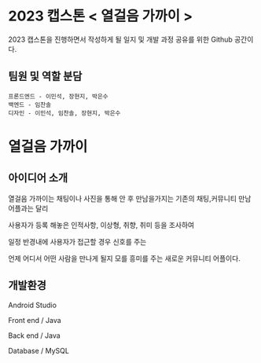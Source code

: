 # 2023 캡스톤 < 열걸음 가까이 >

2023 캡스톤을 진행하면서 작성하게 될 일지 및 개발 과정 공유를 위한 Github 공간이다.

## 팀원 및 역할 분담
```
프론드엔드 - 이민석, 장현지, 박은수
백엔드 - 임찬솔
디자인 - 이민석, 임찬솔, 장현지, 박은수
```


# 열걸음 가까이

## 아이디어 소개

열걸음 가까이는 채팅이나 사진을 통해 안 후 만남을가지는 기존의 채팅,커뮤니티 만남 어플과는 달리

사용자가 등록 해놓은 인적사항, 이상형, 취향, 취미 등을 조사하여

일정 반경내에 사용자가 접근할 경우 신호를 주는

언제 어디서 어떤 사람을 만나게 될지 모를 흥미를 주는 새로운 커뮤니티 어플이다.



## 개발환경

Android Studio

Front end / Java

Back end /  Java

Database / MySQL
